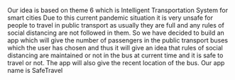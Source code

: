 Our idea is based on theme 6 which is Intelligent Transportation System for smart cities
Due to this current pandemic situation it is very unsafe for people to travel in public transport as usually they are full and any rules of social distancing are not followed in them.
So we have decided to build an app which will give the number of passengers in the public transport buses which the user has chosen and thus it will give an idea that rules of social distancing are maintained or not in the bus at current time and it is safe to travel or not.
The app will also give the recent location of the bus.
Our app name is SafeTravel
